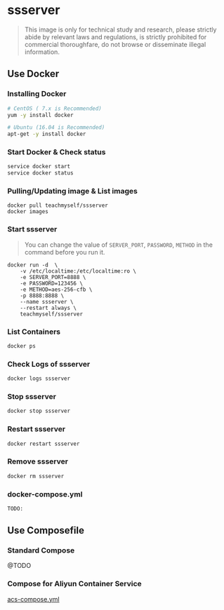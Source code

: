 # ssserver

> This image is only for technical study and research, please strictly abide by relevant laws and regulations, is strictly prohibited for commercial thoroughfare, do not browse or disseminate illegal information.


## Use Docker
### Installing Docker
```bash
# CentOS ( 7.x is Recommended)
yum -y install docker

# Ubuntu (16.04 is Recommended)
apt-get -y install docker
```


### Start Docker & Check status
```bash
service docker start
service docker status
```


### Pulling/Updating image & List images
```
docker pull teachmyself/ssserver
docker images
```


### Start ssserver
> You can change the value of  `SERVER_PORT`, `PASSWORD`, `METHOD` in the command before you run it.

```
docker run -d  \
    -v /etc/localtime:/etc/localtime:ro \
    -e SERVER_PORT=8888 \
    -e PASSWORD=123456 \
    -e METHOD=aes-256-cfb \
    -p 8888:8888 \
    --name ssserver \
    --restart always \
    teachmyself/ssserver
```


### List Containers
```bash
docker ps
```


### Check Logs of ssserver
```bash
docker logs ssserver
```


### Stop ssserver
```bash
docker stop ssserver
```


### Restart ssserver
```bash
docker restart ssserver
```


### Remove ssserver
```bash
docker rm ssserver
```


### docker-compose.yml
```bash
TODO:
```


## Use Composefile

### Standard Compose

@TODO

### Compose for Aliyun Container Service

[acs-compose.yml](acs-compose.yml)

